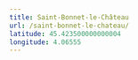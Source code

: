 ```yaml
---
title: Saint-Bonnet-le-Château
url: /saint-bonnet-le-chateau/
latitude: 45.423500000000004
longitude: 4.06555
---
```

